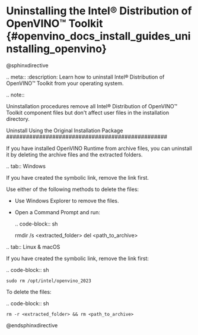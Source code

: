 # Uninstalling the Intel® Distribution of OpenVINO™ Toolkit {#openvino_docs_install_guides_uninstalling_openvino}

@sphinxdirective

.. meta::
   :description: Learn how to uninstall Intel® Distribution of OpenVINO™ Toolkit from your 
                 operating system.


.. note::

   Uninstallation procedures remove all Intel® Distribution of OpenVINO™ Toolkit component files but don't affect user files in the installation directory.

Uninstall Using the Original Installation Package
#################################################

If you have installed OpenVINO Runtime from archive files, you can uninstall it by deleting the archive files and the extracted folders.


.. tab:: Windows

  If you have created the symbolic link, remove the link first.

  Use either of the following methods to delete the files:

  * Use Windows Explorer to remove the files.
  * Open a Command Prompt and run:

    .. code-block:: sh

      rmdir /s <extracted_folder>
      del <path_to_archive>


.. tab:: Linux & macOS

  If you have created the symbolic link, remove the link first:

  .. code-block:: sh

    sudo rm /opt/intel/openvino_2023

  To delete the files:

  .. code-block:: sh

    rm -r <extracted_folder> && rm <path_to_archive>


@endsphinxdirective

